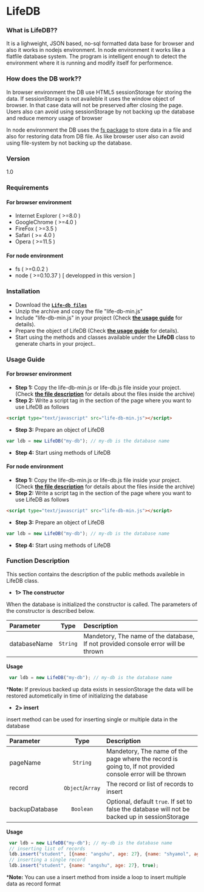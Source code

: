 # LifeDB
 
### What is LifeDB??
   It is a lighweight, JSON based, no-sql formatted data base for browser and also it works in nodejs environment. In node environment it works like a flatfile database system. The program is intelligent enough to detect the environment where it is running and modify itself for performence.
  
### How does the DB work??
  In browser environment the DB use HTML5 sessionStorage for storing the data. If sessionStorage is not availeble it uses the window object of browser. In that case data will not be preserved after closing the page. Users also can avoid using sessionStorage by not backing up the database and reduce memory usage of browser
  
  In node environment the DB uses the [fs package](https://www.npmjs.com/package/fs) to store data in a file and also for restoring data from DB file. As like browser user also can avoid using file-system by not backing up the database.
  
### Version
1.0

### Requirements
#### For browser environment
* Internet Explorer ( >=8.0 )
* GoogleChrome ( >=4.0 )
* FireFox ( >=3.5 )
* Safari ( >= 4.0 )
* Opera ( >=11.5 )

#### For node environment
* fs ( >=0.0.2 )
* node ( >=0.10.37 ) [ developped in this version ]

### Installation
 * Download the **[`Life-db files`](https://github.com/sguha-work/life-db-js/archive/production.zip)**
 * Unzip the archive and copy the file "life-db-min.js"
 * Include "life-db-min.js" in your project (Check **[the usage guide](#usage-guide)** for details).
 * Prepare the object of LifeDB (Check **[the usage guide](#usage-guide)** for details).
 * Start using the methods and classes available under the **LifeDB** class to generate charts in your project.. 

### Usage Guide
#### For browser environment
* **Step 1:** Copy the life-db-min.js or life-db.js file inside your project. (Check **[the file description](#usage-guide)** for details about the files inside the archive)
* **Step 2:** Write a script tag in the <head> section of the page where you want to use LifeDB as follows
```html
<script type="text/javascript" src="life-db-min.js"></script>
```
* **Step 3:** Prepare an object of LifeDB
 ```javascript
 var ldb = new LifeDB("my-db"); // my-db is the database name
 ```
* **Step 4:** Start using methods of LifeDB

#### For node environment
* **Step 1:** Copy the life-db-min.js or life-db.js file inside your project. (Check **[the file description](#usage-guide)** for details about the files inside the archive)
* **Step 2:** Write a script tag in the <head> section of the page where you want to use LifeDB as follows
```html
<script type="text/javascript" src="life-db-min.js"></script>
```
* **Step 3:** Prepare an object of LifeDB
 ```javascript
 var ldb = new LifeDB("my-db"); // my-db is the database name
 ```
* **Step 4:** Start using methods of LifeDB

### Function Description
This section contains the description of the public methods availeble in LifeDB class.
* **1> The constructor**

When the database is initialized the constructor is called. The parameters of the constructor is described below.

| Parameter | Type | Description |
|:-------|:----------:| :------|
| databaseName | `String` | Mandetory, The name of the database, If not provided console error will be thrown|


**Usage**
```javascript
 var ldb = new LifeDB("my-db"); // my-db is the database name
```
***Note:** If previous backed up data exists in sessionStorage the data will be restored autometically in time of initializing the database

* **2> insert**

insert method can be used for inserting single or multiple data in the database

| Parameter | Type | Description |
|:-------|:----------:| :------|
| pageName | `String` | Mandetory, The name of the page where the record is going to, If not provided console error will be thrown|
| record | `Object`/`Array` | The record or list of records to insert|
| backupDatabase | `Boolean` | Optional, default `true`. If set to false the database will not be backed up in sessionStorage


**Usage**
```javascript
 var ldb = new LifeDB("my-db"); // my-db is the database name
 // inserting list of records
 ldb.insert("student", [{name: "angshu", age: 27}, {name: "shyamol", age: 20}, {name: "uttam", age: 30}], true);
 // inserting a single record
 ldb.insert("student", {name: "angshu", age: 27}, true);
```  

 ***Note:** You can use a insert method from inside a loop to insert multiple data as record format
 
